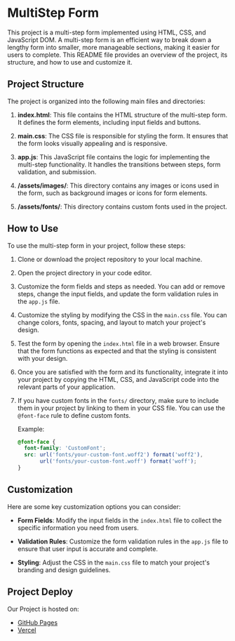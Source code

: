 # MultiStep Form 

This project is a multi-step form implemented using HTML, CSS, and JavaScript DOM. A multi-step form is an efficient way to break down a lengthy form into smaller, more manageable sections, making it easier for users to complete. This README file provides an overview of the project, its structure, and how to use and customize it.

## Project Structure

The project is organized into the following main files and directories:

1. **index.html**: This file contains the HTML structure of the multi-step form. It defines the form elements, including input fields and buttons.

2. **main.css**: The CSS file is responsible for styling the form. It ensures that the form looks visually appealing and is responsive.

3. **app.js**: This JavaScript file contains the logic for implementing the multi-step functionality. It handles the transitions between steps, form validation, and submission.

4. **/assets/images/**: This directory contains any images or icons used in the form, such as background images or icons for form elements.

5. **/assets/fonts/**: This directory contains custom fonts used in the project.

## How to Use

To use the multi-step form in your project, follow these steps:

1. Clone or download the project repository to your local machine.

2. Open the project directory in your code editor.

3. Customize the form fields and steps as needed. You can add or remove steps, change the input fields, and update the form validation rules in the `app.js` file.

4. Customize the styling by modifying the CSS in the `main.css` file. You can change colors, fonts, spacing, and layout to match your project's design.

5. Test the form by opening the `index.html` file in a web browser. Ensure that the form functions as expected and that the styling is consistent with your design.

6. Once you are satisfied with the form and its functionality, integrate it into your project by copying the HTML, CSS, and JavaScript code into the relevant parts of your application.

7. If you have custom fonts in the `fonts/` directory, make sure to include them in your project by linking to them in your CSS file. You can use the `@font-face` rule to define custom fonts.

   Example:
   ```css
   @font-face {
     font-family: 'CustomFont';
     src: url('fonts/your-custom-font.woff2') format('woff2'),
          url('fonts/your-custom-font.woff') format('woff');
   }

## Customization

Here are some key customization options you can consider:

- **Form Fields**: Modify the input fields in the `index.html` file to collect the specific information you need from users.

- **Validation Rules**: Customize the form validation rules in the `app.js` file to ensure that user input is accurate and complete.

- **Styling**: Adjust the CSS in the `main.css` file to match your project's branding and design guidelines.


## Project Deploy

Our Project is hosted on:

- [GitHub Pages](https://sanjeetchahal2002.github.io/multi-step-form/)
- [Vercel](https://multi-step-form-topaz-three.vercel.app/)





